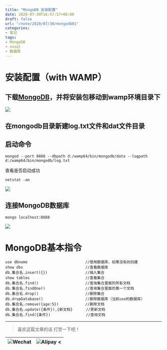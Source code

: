 ```yaml
---
title: "MongoDB 安装配置"
date: 2020-07-30T16:57:57+08:00
draft: false
url: "/note/2020/07/30/mongodb01"
categories: 
- 笔记
tags: 
- MongoDB
- nosql
- 数据库
---
```

# 安装配置（with WAMP）
## 下载[MongoDB](https://www.mongodb.com/try/download/community)，并将安装包移动到wamp环境目录下
![](/images/note/202007311027.png)
## 在mongodb目录新建log.txt文件和dat文件目录
## 启动命令
```
mongod --port 8888 --dbpath d:/wamp64/bin/mongodb/data --logpath d:/wamp64/bin/mongodb/log.txt
```
查看是否启动成功
```
netstat -an
```
![](/images/note/202007311035.png)
## 连接MongoDB数据库
```
mongo localhost:8888
```
![](/images/note/202007311040.png)
# MongoDB基本指令
```
use dbname                          //使用数据库，如果没有则创建
show dbs                            //查看数据库
db.集合名.insert({})                 //插入集合
show tables                         //查看集合
db.集合名.find()                     //查询集合里面的所有文档
db.集合名.findOne()                  //查询集合里面的第一个文档
db.集合名.drop()                     //删除集合
db.dropDatabase()                   //删除数据库（当前use的数据库）
db.集合名.remove({age:5})            //删除文档
db.集合名.update({条件}),{新文档}      //更新文档
db.集合名.find({条件})                //查询文档
```
___
> 喜欢这篇文章的话 打赏一下吧！ 

| ![Wechat](/images/pay/eb05acdaec967.png)  | ![Alipay <](/images/pay/0831de845.png) |
| --------   | -----:  |
